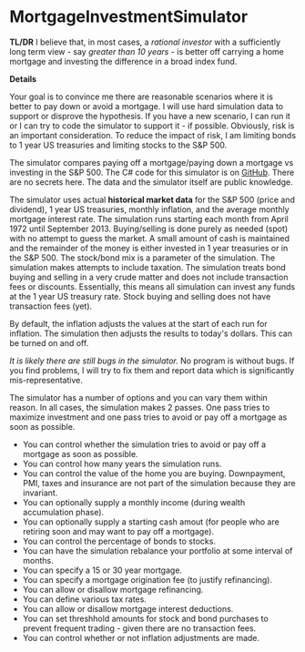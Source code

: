 # MortgageInvestmentSimulator

**TL/DR** I believe that, in most cases, a _rational investor_ with a sufficiently long term view - 
say _greater than 10 years_ - is better off carrying a home mortgage
and investing the difference in a broad index fund. 

**Details**

Your goal is to convince me there are reasonable scenarios where it is better to pay down or avoid a mortgage.
I will use hard simulation data to support or disprove the hypothesis.
If you have a new scenario, I can run it or I can try to code the simulator to support it - if possible.
Obviously, risk is an important consideration. 
To reduce the impact of risk, I am limiting bonds to 1 year US treasuries
and limiting stocks to the S&amp;P 500.

The simulator compares paying off a mortgage/paying down a mortgage vs investing in the S&amp;P 500.
The C# code for this simulator is on [GitHub](https://github.com/johnweeder/MortgageInvestmentSimulator).
There are no secrets here. 
The data and the simulator itself are public knowledge.

The simulator uses actual **historical market data** for the S&P 500 (price and dividend), 
1 year US treasuries, monthly inflation, and the average monthly mortgage interest rate. 
The simulation runs starting each month from April 1972 until September 2013. 
Buying/selling is done purely as needed (spot) with no attempt to guess the market.
A small amount of cash is maintained and the remainder of the money is either invested in
1 year treasuries or in the S&P 500. 
The stock/bond mix is a parameter of the simulation.
The simulation makes attempts to include taxation.
The simulation treats bond buying and selling in a very crude matter and does not include transaction fees or discounts.
Essentially, this means all simulation can invest any funds at the 1 year US treasury rate.
Stock buying and selling does not have transaction fees (yet).

By default, the inflation adjusts the values at the start of each run for inflation.
The simulation then adjusts the results to today's dollars. 
This can be turned on and off.

_It is likely there are still bugs in the simulator._ No program is without bugs.
If you find problems, I will try to fix them and report data which is significantly mis-representative.

The simulator has a number of options and you can vary them within reason.
In all cases, the simulation makes 2 passes. 
One pass tries to maximize investment and
one pass tries to avoid or pay off a mortgage as soon as possible.

* You can control whether the simulation tries to avoid or pay off a mortgage as soon as possible.
* You can control how many years the simulation runs.
* You can control the value of the home you are buying. Downpayment, PMI, taxes and insurance are not part of the simulation because they are invariant.
* You can optionally supply a monthly income (during wealth accumulation phase).
* You can optionally supply a starting cash amout (for people who are retiring soon and may want to pay off a mortgage).
* You can control the percentage of bonds to stocks.
* You can have the simulation rebalance your portfolio at some interval of months.
* You can specify a 15 or 30 year mortgage.
* You can specify a mortgage origination fee (to justify refinancing).
* You can allow or disallow mortgage refinancing.
* You can define various tax rates.
* You can allow or disallow mortgage interest deductions.
* You can set threshhold amounts for stock and bond purchases to prevent frequent trading - given there are no transaction fees.
* You can control whether or not inflation adjustments are made.
